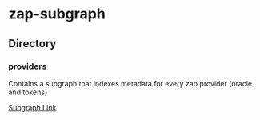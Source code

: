 # zap-subgraph

## Directory
### providers
Contains a subgraph that indexes metadata for every zap provider (oracle and tokens)

[Subgraph Link](https://thegraph.com/explorer/subgraph/acemasterjb/providers?query=isTokens)

